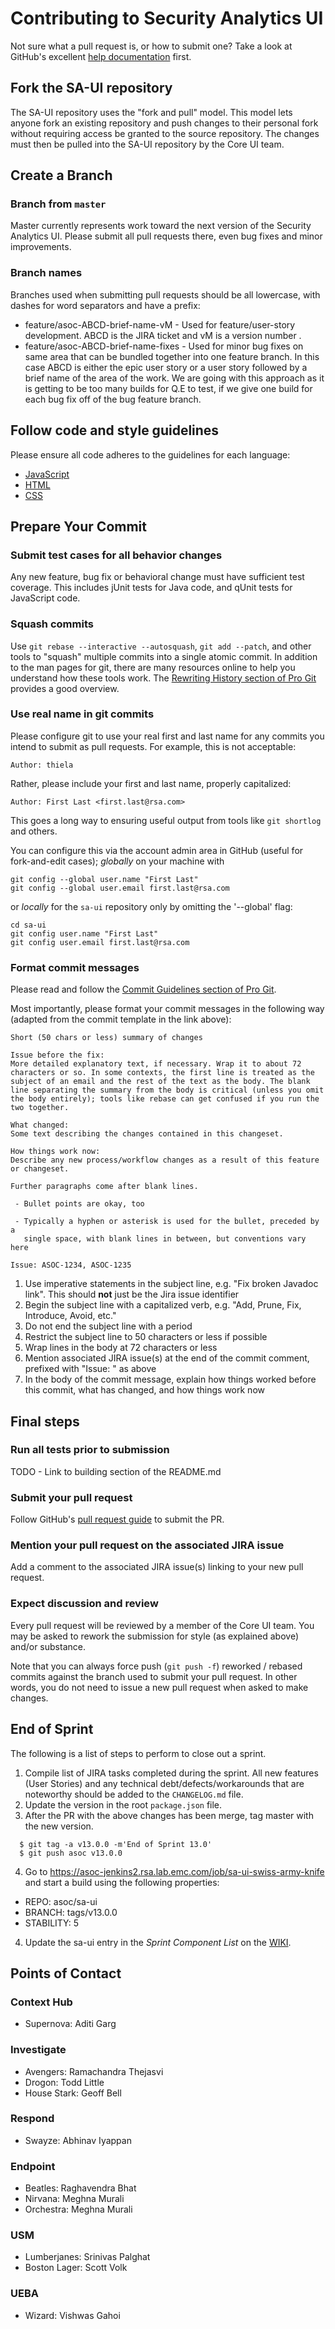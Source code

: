 # Contributing to Security Analytics UI

Not sure what a pull request is, or how to submit one? Take a look at GitHub's
excellent [help documentation](https://help.github.com/articles/using-pull-requests/) first.

## Fork the SA-UI repository

The SA-UI repository uses the "fork and pull" model. This model lets anyone 
fork an existing repository and push changes to their personal fork without 
requiring access be granted to the source repository. The changes must then 
be pulled into the SA-UI repository by the Core UI team.

## Create a Branch

### Branch from `master`

Master currently represents work toward the next version of the Security 
Analytics UI. Please submit all pull requests there, even bug fixes and 
minor improvements.

### Branch names

Branches used when submitting pull requests should be all lowercase, with 
dashes for word separators and have a prefix:

- feature/asoc-ABCD-brief-name-vM - Used for feature/user-story development.
  ABCD is the JIRA ticket and vM is a version number .
- feature/asoc-ABCD-brief-name-fixes - Used for minor bug fixes on same area 
  that can be bundled together into one feature branch. In this case ABCD is 
  either the epic user story or a user story followed by a brief name of the 
  area of the work. We are going with this approach as it is getting to be 
  too many builds for Q.E to test, if we give one build for each bug fix off 
  of the bug feature branch.
 
## Follow code and style guidelines

Please ensure all code adheres to the guidelines for each language:

- [JavaScript](https://github.rsa.lab.emc.com/asoc/launch-libraries/blob/master/conventions/web/javascript-guidelines.md) 
- [HTML](https://github.rsa.lab.emc.com/asoc/launch-libraries/blob/master/conventions/web/html-guidelines.md)
- [CSS](https://github.rsa.lab.emc.com/asoc/launch-libraries/blob/master/conventions/web/css-guidelines.md)

## Prepare Your Commit

### Submit test cases for all behavior changes

Any new feature, bug fix or behavioral change must have sufficient test
coverage.  This includes jUnit tests for Java code, and qUnit tests for
JavaScript code.

### Squash commits

Use `git rebase --interactive --autosquash`, `git add --patch`, and other tools
to "squash" multiple commits into a single atomic commit. In addition to the man
pages for git, there are many resources online to help you understand how these
tools work. The [Rewriting History section of Pro Git](http://git-scm.com/book/en/v2/Git-Tools-Rewriting-History) 
provides a good overview.


### Use real name in git commits

Please configure git to use your real first and last name for any commits you
intend to submit as pull requests. For example, this is not acceptable:

    Author: thiela

Rather, please include your first and last name, properly capitalized:

    Author: First Last <first.last@rsa.com>

This goes a long way to ensuring useful output from tools like 
`git shortlog` and others.

You can configure this via the account admin area in GitHub (useful for
fork-and-edit cases); _globally_ on your machine with

    git config --global user.name "First Last"
    git config --global user.email first.last@rsa.com

or _locally_ for the `sa-ui` repository only by omitting the
'--global' flag:

    cd sa-ui
    git config user.name "First Last"
    git config user.email first.last@rsa.com


### Format commit messages

Please read and follow the [Commit Guidelines section of Pro Git](http://git-scm.com/book/en/v2/Distributed-Git-Contributing-to-a-Project#Commit-Guidelines).

Most importantly, please format your commit messages in the following way
(adapted from the commit template in the link above):

    Short (50 chars or less) summary of changes

    Issue before the fix:
    More detailed explanatory text, if necessary. Wrap it to about 72
    characters or so. In some contexts, the first line is treated as the
    subject of an email and the rest of the text as the body. The blank
    line separating the summary from the body is critical (unless you omit
    the body entirely); tools like rebase can get confused if you run the
    two together.
    
    What changed:
    Some text describing the changes contained in this changeset.
    
    How things work now:
    Describe any new process/workflow changes as a result of this feature 
    or changeset.

    Further paragraphs come after blank lines.

     - Bullet points are okay, too

     - Typically a hyphen or asterisk is used for the bullet, preceded by a
       single space, with blank lines in between, but conventions vary here

    Issue: ASOC-1234, ASOC-1235


1. Use imperative statements in the subject line, e.g. "Fix broken Javadoc link".
   This should **not** just be the Jira issue identifier
1. Begin the subject line with a capitalized verb, e.g. "Add, Prune, Fix,
    Introduce, Avoid, etc."
1. Do not end the subject line with a period
1. Restrict the subject line to 50 characters or less if possible
1. Wrap lines in the body at 72 characters or less
1. Mention associated JIRA issue(s) at the end of the commit comment, prefixed
    with "Issue: " as above
1. In the body of the commit message, explain how things worked before this
    commit, what has changed, and how things work now

## Final steps

### Run all tests prior to submission

TODO - Link to building section of the README.md

### Submit your pull request

Follow GitHub's [pull request guide](https://help.github.com/articles/using-pull-requests/#sending-the-pull-request)
to submit the PR.

### Mention your pull request on the associated JIRA issue

Add a comment to the associated JIRA issue(s) linking to your new pull request.

### Expect discussion and review

Every pull request will be reviewed by a member of the Core UI team.  You 
may be asked to rework the submission for style (as explained above) and/or 
substance.

Note that you can always force push (`git push -f`) reworked / rebased commits
against the branch used to submit your pull request. In other words, you do not
need to issue a new pull request when asked to make changes.

## End of Sprint
The following is a list of steps to perform to close out a sprint.

1. Compile list of JIRA tasks completed during the sprint. All new features (User Stories) and any technical debt/defects/workarounds that are noteworthy should be added to the `CHANGELOG.md` file.
2. Update the version in the root `package.json` file.
3. After the PR with the above changes has been merge, tag master with the new version.
```
  $ git tag -a v13.0.0 -m'End of Sprint 13.0'
  $ git push asoc v13.0.0
```
4. Go to https://asoc-jenkins2.rsa.lab.emc.com/job/sa-ui-swiss-army-knife and start a build using the following properties:
 - REPO: asoc/sa-ui
 - BRANCH: tags/v13.0.0
 - STABILITY: 5
4. Update the sa-ui entry in the _Sprint Component List_ on the [WIKI](https://wiki.na.rsa.net/display/ENVNG/11.3+Sprint+RPMs).

## Points of Contact
### Context Hub
- Supernova: Aditi Garg
### Investigate
- Avengers: Ramachandra Thejasvi
- Drogon: Todd Little
- House Stark: Geoff Bell
### Respond
- Swayze: Abhinav Iyappan
### Endpoint
- Beatles: Raghavendra Bhat
- Nirvana: Meghna Murali
- Orchestra: Meghna Murali
### USM
- Lumberjanes: Srinivas Palghat
- Boston Lager: Scott Volk
### UEBA
- Wizard: Vishwas Gahoi
